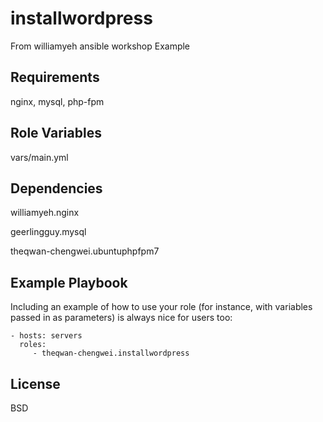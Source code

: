 installwordpress
=========

From williamyeh ansible workshop Example

Requirements
------------

nginx, mysql, php-fpm

Role Variables
--------------

vars/main.yml

Dependencies
------------

williamyeh.nginx

geerlingguy.mysql

theqwan-chengwei.ubuntuphpfpm7


Example Playbook
----------------

Including an example of how to use your role (for instance, with variables passed in as parameters) is always nice for users too:

    - hosts: servers
      roles:
         - theqwan-chengwei.installwordpress

License
-------

BSD

